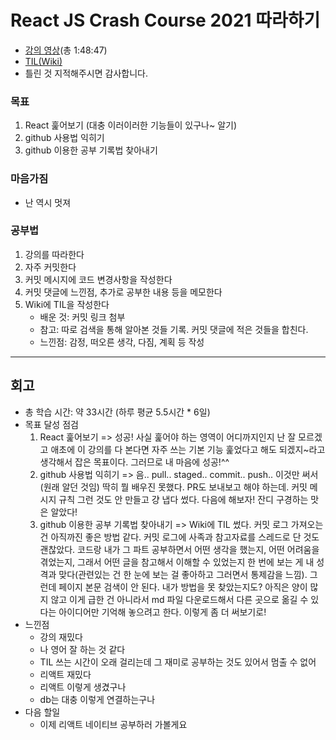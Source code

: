 # React JS Crash Course 2021 따라하기
- [강의 영상](https://youtu.be/w7ejDZ8SWv8)(총 1:48:47)
- [TIL(Wiki)](https://github.com/soheekimdev/react-task-tracker/wiki)
- 틀린 것 지적해주시면 감사합니다.

### 목표
1. React 훑어보기 (대충 이러이러한 기능들이 있구나~ 알기)
2. github 사용법 익히기
3. github 이용한 공부 기록법 찾아내기

### 마음가짐
- 난 역시 멋져

### 공부법
1. 강의를 따라한다
2. 자주 커밋한다
3. 커밋 메시지에 코드 변경사항을 작성한다
4. 커밋 댓글에 느낀점, 추가로 공부한 내용 등을 메모한다
5. Wiki에 TIL을 작성한다
    - 배운 것: 커밋 링크 첨부
    - 참고: 따로 검색을 통해 알아본 것들 기록. 커밋 댓글에 적은 것들을 합친다.
    - 느낀점: 감정, 떠오른 생각, 다짐, 계획 등 작성

---

## 회고
- 총 학습 시간: 약 33시간 (하루 평균 5.5시간 * 6일)
- 목표 달성 점검
    1. React 훑어보기 => 성공! 사실 훑어야 하는 영역이 어디까지인지 난 잘 모르겠고 애초에 이 강의를 다 본다면 자주 쓰는 기본 기능 훑었다고 해도 되겠지~라고 생각해서 잡은 목표이다. 그러므로 내 마음에 성공!^^
    2. github 사용법 익히기 => 음.. pull.. staged.. commit.. push.. 이것만 써서(원래 알던 것임) 딱히 뭘 배우진 못했다. PR도 보내보고 해야 하는데. 커밋 메시지 규칙 그런 것도 안 만들고 걍 냅다 썼다. 다음에 해보자! 잔디 구경하는 맛은 알았다!
    3. github 이용한 공부 기록법 찾아내기 => Wiki에 TIL 썼다. 커밋 로그 가져오는 건 아직까진 좋은 방법 같다. 커밋 로그에 사족과 참고자료를 스레드로 단 것도 괜찮았다. 코드랑 내가 그 파트 공부하면서 어떤 생각을 했는지, 어떤 어려움을 겪었는지, 그래서 어떤 글을 참고해서 이해할 수 있었는지 한 번에 보는 게 내 성격과 맞다(관련있는 건 한 눈에 보는 걸 좋아하고 그러면서 통제감을 느낌). 그런데 페이지 본문 검색이 안 된다. 내가 방법을 못 찾았는지도? 아직은 양이 많지 않고 이게 급한 건 아니라서 md 파일 다운로드해서 다른 곳으로 옮길 수 있다는 아이디어만 기억해 놓으려고 한다. 이렇게 좀 더 써보기로!
- 느낀점
    - 강의 재밌다
    - 나 영어 잘 하는 것 같다
    - TIL 쓰는 시간이 오래 걸리는데 그 재미로 공부하는 것도 있어서 멈출 수 없어
    - 리액트 재밌다
    - 리액트 이렇게 생겼구나
    - db는 대충 이렇게 연결하는구나
- 다음 할일
    - 이제 리액트 네이티브 공부하러 가볼게요

